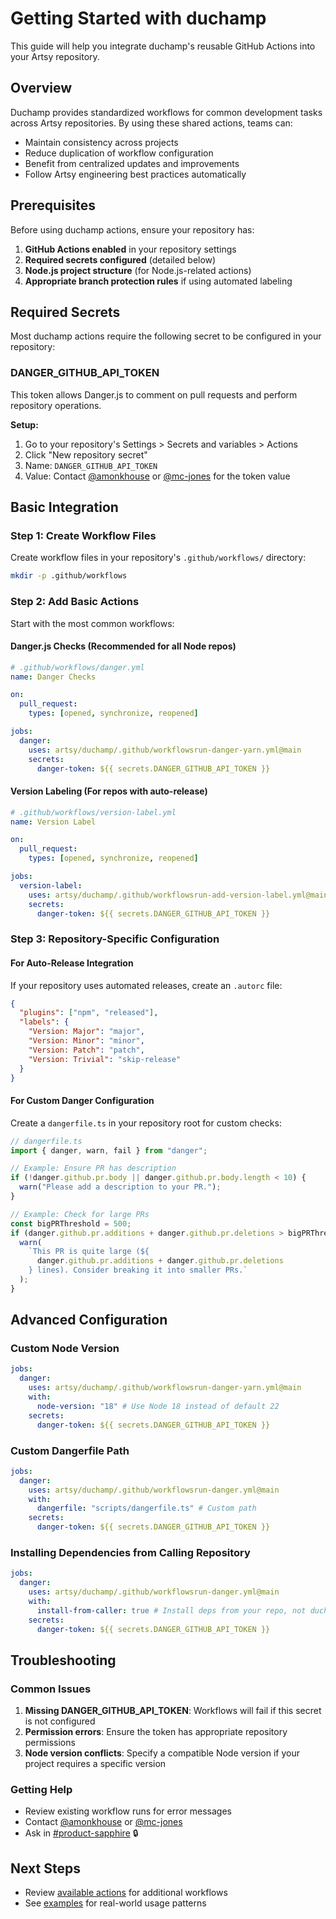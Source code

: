 # Getting Started with duchamp

This guide will help you integrate duchamp's reusable GitHub Actions into your Artsy repository.

## Overview

Duchamp provides standardized workflows for common development tasks across Artsy repositories. By using these shared actions, teams can:

- Maintain consistency across projects
- Reduce duplication of workflow configuration
- Benefit from centralized updates and improvements
- Follow Artsy engineering best practices automatically

## Prerequisites

Before using duchamp actions, ensure your repository has:

1. **GitHub Actions enabled** in your repository settings
2. **Required secrets configured** (detailed below)
3. **Node.js project structure** (for Node.js-related actions)
4. **Appropriate branch protection rules** if using automated labeling

## Required Secrets

Most duchamp actions require the following secret to be configured in your repository:

### DANGER_GITHUB_API_TOKEN

This token allows Danger.js to comment on pull requests and perform repository operations.

**Setup:**

1. Go to your repository's Settings > Secrets and variables > Actions
2. Click "New repository secret"
3. Name: `DANGER_GITHUB_API_TOKEN`
4. Value: Contact [@amonkhouse](https://github.com/amonkhouse) or [@mc-jones](https://github.com/mc-jones) for the token value

## Basic Integration

### Step 1: Create Workflow Files

Create workflow files in your repository's `.github/workflows/` directory:

```bash
mkdir -p .github/workflows
```

### Step 2: Add Basic Actions

Start with the most common workflows:

#### Danger.js Checks (Recommended for all Node repos)

```yaml
# .github/workflows/danger.yml
name: Danger Checks

on:
  pull_request:
    types: [opened, synchronize, reopened]

jobs:
  danger:
    uses: artsy/duchamp/.github/workflowsrun-danger-yarn.yml@main
    secrets:
      danger-token: ${{ secrets.DANGER_GITHUB_API_TOKEN }}
```

#### Version Labeling (For repos with auto-release)

```yaml
# .github/workflows/version-label.yml
name: Version Label

on:
  pull_request:
    types: [opened, synchronize, reopened]

jobs:
  version-label:
    uses: artsy/duchamp/.github/workflowsrun-add-version-label.yml@main
    secrets:
      danger-token: ${{ secrets.DANGER_GITHUB_API_TOKEN }}
```

### Step 3: Repository-Specific Configuration

#### For Auto-Release Integration

If your repository uses automated releases, create an `.autorc` file:

```json
{
  "plugins": ["npm", "released"],
  "labels": {
    "Version: Major": "major",
    "Version: Minor": "minor",
    "Version: Patch": "patch",
    "Version: Trivial": "skip-release"
  }
}
```

#### For Custom Danger Configuration

Create a `dangerfile.ts` in your repository root for custom checks:

```typescript
// dangerfile.ts
import { danger, warn, fail } from "danger";

// Example: Ensure PR has description
if (!danger.github.pr.body || danger.github.pr.body.length < 10) {
  warn("Please add a description to your PR.");
}

// Example: Check for large PRs
const bigPRThreshold = 500;
if (danger.github.pr.additions + danger.github.pr.deletions > bigPRThreshold) {
  warn(
    `This PR is quite large (${
      danger.github.pr.additions + danger.github.pr.deletions
    } lines). Consider breaking it into smaller PRs.`
  );
}
```

## Advanced Configuration

### Custom Node Version

```yaml
jobs:
  danger:
    uses: artsy/duchamp/.github/workflowsrun-danger-yarn.yml@main
    with:
      node-version: "18" # Use Node 18 instead of default 22
    secrets:
      danger-token: ${{ secrets.DANGER_GITHUB_API_TOKEN }}
```

### Custom Dangerfile Path

```yaml
jobs:
  danger:
    uses: artsy/duchamp/.github/workflowsrun-danger.yml@main
    with:
      dangerfile: "scripts/dangerfile.ts" # Custom path
    secrets:
      danger-token: ${{ secrets.DANGER_GITHUB_API_TOKEN }}
```

### Installing Dependencies from Calling Repository

```yaml
jobs:
  danger:
    uses: artsy/duchamp/.github/workflowsrun-danger.yml@main
    with:
      install-from-caller: true # Install deps from your repo, not duchamp
    secrets:
      danger-token: ${{ secrets.DANGER_GITHUB_API_TOKEN }}
```

## Troubleshooting

### Common Issues

1. **Missing DANGER_GITHUB_API_TOKEN**: Workflows will fail if this secret is not configured
2. **Permission errors**: Ensure the token has appropriate repository permissions
3. **Node version conflicts**: Specify a compatible Node version if your project requires a specific version

### Getting Help

- Review existing workflow runs for error messages
- Contact [@amonkhouse](https://github.com/amonkhouse) or [@mc-jones](https://github.com/mc-jones)
- Ask in [#product-sapphire](https://artsy.slack.com/messages/product-sapphire) 🔒

## Next Steps

- Review [available actions](./actions.md) for additional workflows
- See [examples](./examples.md) for real-world usage patterns
